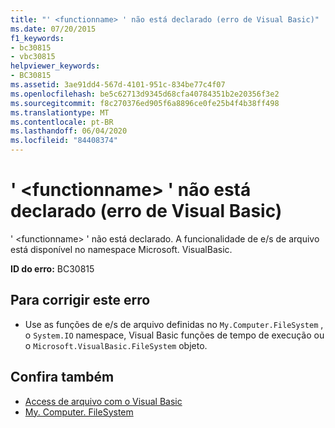 ```yaml
---
title: "' <functionname> ' não está declarado (erro de Visual Basic)"
ms.date: 07/20/2015
f1_keywords:
- bc30815
- vbc30815
helpviewer_keywords:
- BC30815
ms.assetid: 3ae91dd4-567d-4101-951c-834be77c4f07
ms.openlocfilehash: be5c62713d9345d68cfa40784351b2e20356f3e2
ms.sourcegitcommit: f8c270376ed905f6a8896ce0fe25b4f4b38ff498
ms.translationtype: MT
ms.contentlocale: pt-BR
ms.lasthandoff: 06/04/2020
ms.locfileid: "84408374"
---
```

# <a name="functionname-is-not-declared-visual-basic-error"></a>' \<functionname> ' não está declarado (erro de Visual Basic)
' \<functionname> ' não está declarado. A funcionalidade de e/s de arquivo está disponível no namespace Microsoft. VisualBasic.  
  
 **ID do erro:** BC30815  
  
## <a name="to-correct-this-error"></a>Para corrigir este erro  
  
- Use as funções de e/s de arquivo definidas no `My.Computer.FileSystem` , o `System.IO` namespace, Visual Basic funções de tempo de execução ou o `Microsoft.VisualBasic.FileSystem` objeto.  
  
## <a name="see-also"></a>Confira também

- [Access de arquivo com o Visual Basic](../developing-apps/programming/drives-directories-files/file-access.md)
- [My. Computer. FileSystem](xref:Microsoft.VisualBasic.FileIO.FileSystem)
